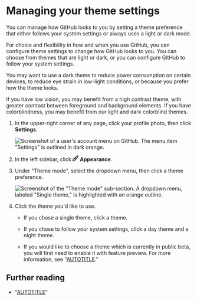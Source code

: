 # Managing your theme settings

You can manage how GitHub looks to you by setting a theme preference that either follows your system settings or always uses a light or dark mode.

For choice and flexibility in how and when you use GitHub, you can configure theme settings to change how GitHub looks to you. You can choose from themes that are light or dark, or you can configure GitHub to follow your system settings.

You may want to use a dark theme to reduce power consumption on certain devices, to reduce eye strain in low-light conditions, or because you prefer how the theme looks.

If you have low vision, you may benefit from a high contrast theme, with greater contrast between foreground and background elements. If you have colorblindness, you may benefit from our light and dark colorblind themes.

1. In the upper-right corner of any page, click your profile photo, then click **Settings**.

    ![Screenshot of a user's account menu on GitHub. The menu item "Settings" is outlined in dark orange.](/assets/images/help/settings/userbar-account-settings.png)

1. In the left sidebar, click **<svg version="1.1" width="16" height="16" viewBox="0 0 16 16" class="octicon octicon-paintbrush" aria-hidden="true"><path d="M11.134 1.535c.7-.509 1.416-.942 2.076-1.155.649-.21 1.463-.267 2.069.34.603.601.568 1.411.368 2.07-.202.668-.624 1.39-1.125 2.096-1.011 1.424-2.496 2.987-3.775 4.249-1.098 1.084-2.132 1.839-3.04 2.3a3.744 3.744 0 0 1-1.055 3.217c-.431.431-1.065.691-1.657.861-.614.177-1.294.287-1.914.357A21.151 21.151 0 0 1 .797 16H.743l.007-.75H.749L.742 16a.75.75 0 0 1-.743-.742l.743-.008-.742.007v-.054a21.25 21.25 0 0 1 .13-2.284c.067-.647.187-1.287.358-1.914.17-.591.43-1.226.86-1.657a3.746 3.746 0 0 1 3.227-1.054c.466-.893 1.225-1.907 2.314-2.982 1.271-1.255 2.833-2.75 4.245-3.777ZM1.62 13.089c-.051.464-.086.929-.104 1.395.466-.018.932-.053 1.396-.104a10.511 10.511 0 0 0 1.668-.309c.526-.151.856-.325 1.011-.48a2.25 2.25 0 1 0-3.182-3.182c-.155.155-.329.485-.48 1.01a10.515 10.515 0 0 0-.309 1.67Zm10.396-10.34c-1.224.89-2.605 2.189-3.822 3.384l1.718 1.718c1.21-1.205 2.51-2.597 3.387-3.833.47-.662.78-1.227.912-1.662.134-.444.032-.551.009-.575h-.001V1.78c-.014-.014-.113-.113-.548.027-.432.14-.995.462-1.655.942Zm-4.832 7.266-.001.001a9.859 9.859 0 0 0 1.63-1.142L7.155 7.216a9.7 9.7 0 0 0-1.161 1.607c.482.302.889.71 1.19 1.192Z"></path></svg> Appearance**.

1. Under "Theme mode", select the dropdown menu, then click a theme preference.

   ![Screenshot of the "Theme mode" sub-section. A dropdown menu, labeled "Single theme," is highlighted with an orange outline.](/assets/images/help/settings/theme-mode-drop-down-menu.png)

1. Click the theme you'd like to use.
    - If you chose a single theme, click a theme.

    - If you chose to follow your system settings, click a day theme and a night theme.
    - If you would like to choose a theme which is currently in public beta, you will first need to enable it with feature preview. For more information, see "[AUTOTITLE](/get-started/using-github/exploring-early-access-releases-with-feature-preview)."

## Further reading

- "[AUTOTITLE](/desktop/configuring-and-customizing-github-desktop/setting-a-theme-for-github-desktop)"
